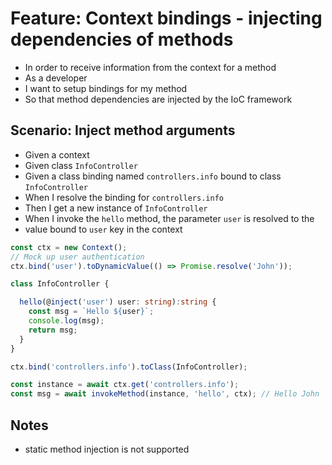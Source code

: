 # Feature: Context bindings - injecting dependencies of methods

- In order to receive information from the context for a method
- As a developer
- I want to setup bindings for my method
- So that method dependencies are injected by the IoC framework

## Scenario: Inject method arguments

 - Given a context
 - Given class `InfoController`
 - Given a class binding named `controllers.info` bound to class `InfoController`
 - When I resolve the binding for `controllers.info`
 - Then I get a new instance of `InfoController`
 - When I invoke the `hello` method, the parameter `user` is resolved to the
 - value bound to `user` key in the context

 ```ts
 const ctx = new Context();
 // Mock up user authentication
 ctx.bind('user').toDynamicValue(() => Promise.resolve('John'));

 class InfoController {

   hello(@inject('user') user: string):string {
     const msg = `Hello ${user}`;
     console.log(msg);
     return msg;
   }
 }

 ctx.bind('controllers.info').toClass(InfoController);

 const instance = await ctx.get('controllers.info');
 const msg = await invokeMethod(instance, 'hello', ctx); // Hello John
 ```

## Notes

- static method injection is not supported
